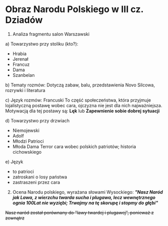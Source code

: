 
# Obraz Narodu Polskiego w III cz. Dziadów

1. Analiza fragmentu salon Warszawski

a) Towarzystwo przy stoliku (kto?):
- Hrabia
- Jerenał
- Francuz
- Dama
- Szanbelan

b) Tematy rozmów: Dotyczą zabaw, balu, przedstawienia Novo Silcowa, rozrywki i literatura

c) Język rozmów: Francuski
To część społeczeństwa, która przyjmuje lojalistyczną postawę wobec cara, ojczyzna nie jest dla nich najważniejsza. Motywacją dla tej postawy są: **Lęk** lub **Zapewnienie sobie dobrej sytuacji**

d) Towarzystwo przy drzwiach 
- Niemojewski
- Adolf
- Młodzi Patrioci
- Młoda Dama
Terror cara wobec polskich patriotów; historia cichowskiego

e) Język
- to patrioci
- zatroskani o losy państwa
- zastraszeni przez cara

2. Ocena Narodu polskiego, wyrażana słowami Wysockiego:
***"Nasz Naród jak Lawa, z wierzchu twarda sucha i plugawa, lecz wewnętrznego ognia 100Lat nie wyziębi; Trwajmy na tę skorupę i stopmy do głębi"***

~~Nasz naród został porównany do "lawy twardej i plugawej", ponieważ z zewnątrz~~


